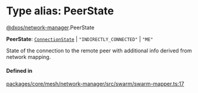 # Type alias: PeerState

[@dxos/network-manager](../modules/dxos_network_manager.md).PeerState

 **PeerState**: [`ConnectionState`](../enums/dxos_network_manager.ConnectionState.md) \| ``"INDIRECTLY_CONNECTED"`` \| ``"ME"``

State of the connection to the remote peer with additional info derived from network mapping.

#### Defined in

[packages/core/mesh/network-manager/src/swarm/swarm-mapper.ts:17](https://github.com/dxos/dxos/blob/main/packages/core/mesh/network-manager/src/swarm/swarm-mapper.ts#L17)
